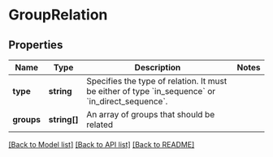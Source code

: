 # GroupRelation

## Properties
Name | Type | Description | Notes
------------ | ------------- | ------------- | -------------
**type** | **string** | Specifies the type of relation. It must be either of type &#x60;in_sequence&#x60; or &#x60;in_direct_sequence&#x60;. | 
**groups** | **string[]** | An array of groups that should be related | 

[[Back to Model list]](../../README.md#documentation-for-models) [[Back to API list]](../../README.md#documentation-for-api-endpoints) [[Back to README]](../../README.md)

